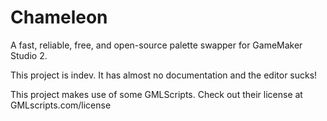 # Chameleon
A fast, reliable, free, and open-source palette swapper for GameMaker Studio 2.

This project is indev. It has almost no documentation and the editor sucks!

This project makes use of some GMLScripts. Check out their license at GMLscripts.com/license
